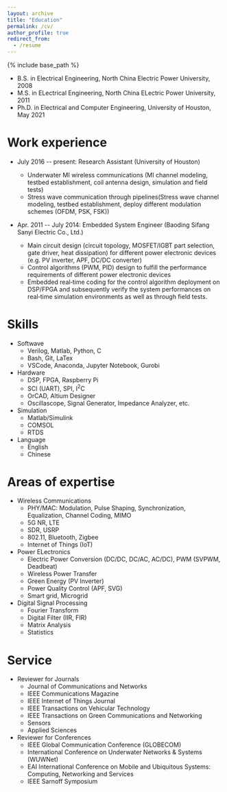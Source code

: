 ```yaml
---
layout: archive
title: "Education"
permalink: /cv/
author_profile: true
redirect_from:
  - /resume
---
```


{% include base_path %}

<!-- Education
====== -->
* B.S. in Electrical Engineering, North China Electric Power University, 2008
* M.S. in ELectrical Engineering, North China ELectric Power University, 2011
* Ph.D. in Electrical and Computer Engineering, University of Houston, May 2021 

Work experience
======
* July 2016 -- present: Research Assistant (University of Houston)
  * Underwater MI wireless communications (MI channel modeling, testbed establishment, coil antenna design, simulation and field tests)
  * Stress wave communication through pipelines(Stress wave channel modeling, testbed establishment, deploy different modulation schemes (OFDM, PSK, FSK))

* Apr. 2011 -- July 2014: Embedded System Engineer (Baoding Sifang Sanyi Electric Co., Ltd.) 
  * Main circuit design (circuit topology, MOSFET/IGBT part selection, gate driver, heat dissipation) for different power electronic devices (e.g. PV inverter, APF, DC/DC converter)
  * Control algorithms (PWM, PID) design to fulfill the performance requirements of different power electronic devices
  * Embedded real‑time coding for the control algorithm deployment on DSP/FPGA and subsequently verify the system performances on real‑time simulation environments as well as through field tests.
  
Skills
======
* Softwave
  * Verilog, Matlab, Python, C
  * Bash, Git, LaTex
  * VSCode, Anaconda, Jupyter Notebook, Gurobi
* Hardware
  * DSP, FPGA, Raspberry Pi
  * SCI (UART), SPI, I<sup>2</sup>C
  * OrCAD, Altium Designer
  * Oscillascope, Signal Generator, Impedance Analyzer, etc.
* Simulation
  * Matlab/Simulink
  * COMSOL 
  * RTDS
* Language
  * English
  * Chinese

Areas of expertise
======
* Wireless Communications
  * PHY/MAC: Modulation, Pulse Shaping, Synchronization, Equalization, Channel Coding, MIMO
  * 5G NR, LTE
  * SDR, USRP
  * 802.11, Bluetooth, Zigbee
  * Internet of Things (IoT)
* Power ELectronics
  * Electric Power Conversion (DC/DC, DC/AC, AC/DC), PWM (SVPWM, Deadbeat)
  * Wireless Power Transfer
  * Green Energy (PV Inverter)
  * Power Quality Control (APF, SVG) 
  * Smart grid, Microgrid
* Digital Signal Processing
  * Fourier Transform
  * Digital Filter (IIR, FIR)
  * Matrix Analysis 
  * Statistics 

  
<!-- Publications
======
  <ul>{% for post in site.publications %}
    {% include archive-single-cv.html %}
  {% endfor %}</ul> -->
  
<!-- Talks
======
  <ul>{% for post in site.talks %}
    {% include archive-single-talk-cv.html %}
  {% endfor %}</ul>
  
Teaching
======
  <ul>{% for post in site.teaching %}
    {% include archive-single-cv.html %}
  {% endfor %}</ul> -->
  
Service 
======
* Reviewer for Journals
  * Journal of Communications and Networks
  * IEEE Communications Magazine
  * IEEE Internet of Things Journal
  * IEEE Transactions on Vehicular Technology  
  * IEEE Transactions on Green Communications and Networking
  * Sensors
  * Applied Sciences
* Reviewer for Conferences
  * IEEE Global Communication Conference (GLOBECOM)
  * International Conference on Underwater Networks & Systems (WUWNet)
  * EAI International Conference on Mobile and Ubiquitous Systems: Computing, Networking and Services
  * IEEE Sarnoff Symposium
